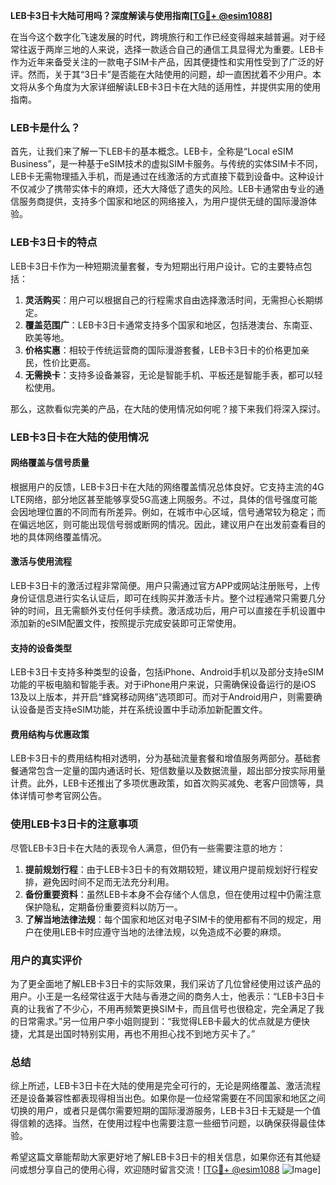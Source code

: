 **LEB卡3日卡大陆可用吗？深度解读与使用指南[[TG💪+ @esim1088](https://t.me/s/esim1088)]**

在当今这个数字化飞速发展的时代，跨境旅行和工作已经变得越来越普遍。对于经常往返于两岸三地的人来说，选择一款适合自己的通信工具显得尤为重要。LEB卡作为近年来备受关注的一款电子SIM卡产品，因其便捷性和实用性受到了广泛的好评。然而，关于其“3日卡”是否能在大陆使用的问题，却一直困扰着不少用户。本文将从多个角度为大家详细解读LEB卡3日卡在大陆的适用性，并提供实用的使用指南。

### LEB卡是什么？

首先，让我们来了解一下LEB卡的基本概念。LEB卡，全称是“Local eSIM Business”，是一种基于eSIM技术的虚拟SIM卡服务。与传统的实体SIM卡不同，LEB卡无需物理插入手机，而是通过在线激活的方式直接下载到设备中。这种设计不仅减少了携带实体卡的麻烦，还大大降低了遗失的风险。LEB卡通常由专业的通信服务商提供，支持多个国家和地区的网络接入，为用户提供无缝的国际漫游体验。

### LEB卡3日卡的特点

LEB卡3日卡作为一种短期流量套餐，专为短期出行用户设计。它的主要特点包括：

1. **灵活购买**：用户可以根据自己的行程需求自由选择激活时间，无需担心长期绑定。
2. **覆盖范围广**：LEB卡3日卡通常支持多个国家和地区，包括港澳台、东南亚、欧美等地。
3. **价格实惠**：相较于传统运营商的国际漫游套餐，LEB卡3日卡的价格更加亲民，性价比更高。
4. **无需换卡**：支持多设备兼容，无论是智能手机、平板还是智能手表，都可以轻松使用。

那么，这款看似完美的产品，在大陆的使用情况如何呢？接下来我们将深入探讨。

### LEB卡3日卡在大陆的使用情况

#### 网络覆盖与信号质量

根据用户的反馈，LEB卡3日卡在大陆的网络覆盖情况总体良好。它支持主流的4G LTE网络，部分地区甚至能够享受5G高速上网服务。不过，具体的信号强度可能会因地理位置的不同而有所差异。例如，在城市中心区域，信号通常较为稳定；而在偏远地区，则可能出现信号弱或断网的情况。因此，建议用户在出发前查看目的地的具体网络覆盖情况。

#### 激活与使用流程

LEB卡3日卡的激活过程非常简便。用户只需通过官方APP或网站注册账号，上传身份证信息进行实名认证后，即可在线购买并激活卡片。整个过程通常只需要几分钟的时间，且无需额外支付任何手续费。激活成功后，用户可以直接在手机设置中添加新的eSIM配置文件，按照提示完成安装即可正常使用。

#### 支持的设备类型

LEB卡3日卡支持多种类型的设备，包括iPhone、Android手机以及部分支持eSIM功能的平板电脑和智能手表。对于iPhone用户来说，只需确保设备运行的是iOS 13及以上版本，并开启“蜂窝移动网络”选项即可。而对于Android用户，则需要确认设备是否支持eSIM功能，并在系统设置中手动添加新配置文件。

#### 费用结构与优惠政策

LEB卡3日卡的费用结构相对透明，分为基础流量套餐和增值服务两部分。基础套餐通常包含一定量的国内通话时长、短信数量以及数据流量，超出部分按实际用量计费。此外，LEB卡还推出了多项优惠政策，如首次购买减免、老客户回馈等，具体详情可参考官网公告。

### 使用LEB卡3日卡的注意事项

尽管LEB卡3日卡在大陆的表现令人满意，但仍有一些需要注意的地方：

1. **提前规划行程**：由于LEB卡3日卡的有效期较短，建议用户提前规划好行程安排，避免因时间不足而无法充分利用。
2. **备份重要资料**：虽然LEB卡本身不会存储个人信息，但在使用过程中仍需注意保护隐私，定期备份重要资料以防万一。
3. **了解当地法律法规**：每个国家和地区对电子SIM卡的使用都有不同的规定，用户在使用LEB卡时应遵守当地的法律法规，以免造成不必要的麻烦。

### 用户的真实评价

为了更全面地了解LEB卡3日卡的实际效果，我们采访了几位曾经使用过该产品的用户。小王是一名经常往返于大陆与香港之间的商务人士，他表示：“LEB卡3日卡真的让我省了不少心，不用再频繁更换SIM卡，而且信号也很稳定，完全满足了我的日常需求。”另一位用户李小姐则提到：“我觉得LEB卡最大的优点就是方便快捷，尤其是出国时特别实用，再也不用担心找不到地方买卡了。”

### 总结

综上所述，LEB卡3日卡在大陆的使用是完全可行的，无论是网络覆盖、激活流程还是设备兼容性都表现得相当出色。如果你是一位经常需要在不同国家和地区之间切换的用户，或者只是偶尔需要短期的国际漫游服务，LEB卡3日卡无疑是一个值得信赖的选择。当然，在使用过程中也需要注意一些细节问题，以确保获得最佳体验。

希望这篇文章能帮助大家更好地了解LEB卡3日卡的相关信息，如果你还有其他疑问或想分享自己的使用心得，欢迎随时留言交流！[[TG💪+ @esim1088](https://t.me/s/esim1088) ![Image](https://i.postimg.cc/4NQfJmqS/Snipaste-2025-05-13-00-14-12.png)]